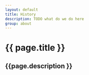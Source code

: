 ```yaml
---
layout: default
title: History
description: TODO what do we do here
group: about
---
```


# {{ page.title }}
## {{page.description }}